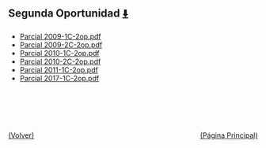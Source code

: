 
<html>
<body>
<h2>Segunda Oportunidad <a href="https://downgit.github.io/#/home?url=https://github.com/Apuntes-FIUBA/Apuntes-Electronica/tree/main/95 - Computación/9504 - Analisis Numerico I/Comision Schwarz-Sosa/Examenes/Parciales/Segunda Oportunidad" style="font-size:20px">  ⬇️ </a></h2>
<ul>
    <li><a href="Parcial 2009-1C-2op.pdf">Parcial 2009-1C-2op.pdf</a></li>
    <li><a href="Parcial 2009-2C-2op.pdf">Parcial 2009-2C-2op.pdf</a></li>
    <li><a href="Parcial 2010-1C-2op.pdf">Parcial 2010-1C-2op.pdf</a></li>
    <li><a href="Parcial 2010-2C-2op.pdf">Parcial 2010-2C-2op.pdf</a></li>
    <li><a href="Parcial 2011-1C-2op.pdf">Parcial 2011-1C-2op.pdf</a></li>
    <li><a href="Parcial 2017-1C-2op.pdf">Parcial 2017-1C-2op.pdf</a></li>
</ul>
</body>
</html>







<br><br><br><br><br><a href="../" style="float: left">(Volver)</a> <a href="https://apuntes-fiuba.github.io/Apuntes-Electronica" style="float: right">(Página Principal)</a>
